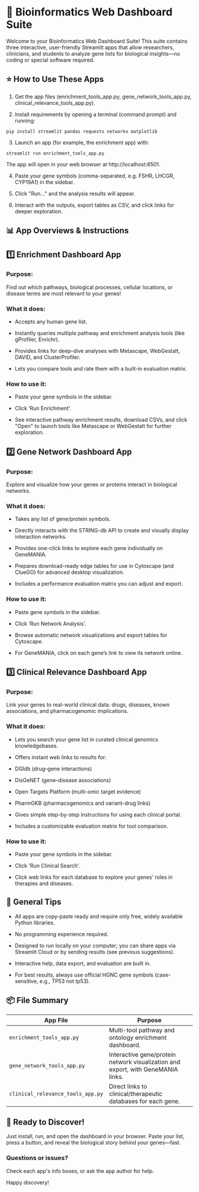 # 🧬 Bioinformatics Web Dashboard Suite
Welcome to your Bioinformatics Web Dashboard Suite! This suite contains three interactive, user-friendly Streamlit apps that allow researchers, clinicians, and students to analyze gene lists for biological insights—no coding or special software required.

## ⭐ How to Use These Apps
1. Get the app files (enrichment_tools_app.py, gene_network_tools_app.py, clinical_relevance_tools_app.py).

2. Install requirements by opening a terminal (command prompt) and running:

```
pip install streamlit pandas requests networkx matplotlib
```
3. Launch an app (for example, the enrichment app) with:
```
streamlit run enrichment_tools_app.py
```
The app will open in your web browser at http://localhost:8501.

4. Paste your gene symbols (comma-separated, e.g. FSHR, LHCGR, CYP19A1) in the sidebar.

5. Click "Run..." and the analysis results will appear.

6. Interact with the outputs, export tables as CSV, and click links for deeper exploration.

## 📊 App Overviews & Instructions
## 1️⃣ Enrichment Dashboard App
### Purpose:
Find out which pathways, biological processes, cellular locations, or disease terms are most relevant to your genes!

### What it does:

- Accepts any human gene list.

- Instantly queries multiple pathway and enrichment analysis tools (like gProfiler, Enrichr).

- Provides links for deep-dive analyses with Metascape, WebGestalt, DAVID, and ClusterProfiler.

- Lets you compare tools and rate them with a built-in evaluation matrix.

### How to use it:

- Paste your gene symbols in the sidebar.

- Click ‘Run Enrichment’.

- See interactive pathway enrichment results, download CSVs, and click "Open" to launch tools like Metascape or WebGestalt for further exploration.

## 2️⃣ Gene Network Dashboard App
### Purpose:
Explore and visualize how your genes or proteins interact in biological networks.

### What it does:

- Takes any list of gene/protein symbols.

- Directly interacts with the STRING-db API to create and visually display interaction networks.

- Provides one-click links to explore each gene individually on GeneMANIA.

- Prepares download-ready edge tables for use in Cytoscape (and ClueGO) for advanced desktop visualization.

- Includes a performance evaluation matrix you can adjust and export.

### How to use it:

- Paste gene symbols in the sidebar.

- Click ‘Run Network Analysis’.

- Browse automatic network visualizations and export tables for Cytoscape.

- For GeneMANIA, click on each gene’s link to view its network online.

## 3️⃣ Clinical Relevance Dashboard App
### Purpose:
Link your genes to real-world clinical data: drugs, diseases, known associations, and pharmacogenomic implications.

### What it does:

- Lets you search your gene list in curated clinical genomics knowledgebases.

- Offers instant web links to results for:

- DGIdb (drug–gene interactions)

- DisGeNET (gene–disease associations)

- Open Targets Platform (multi-omic target evidence)

- PharmGKB (pharmacogenomics and variant-drug links)

- Gives simple step-by-step instructions for using each clinical portal.

- Includes a customizable evaluation matrix for tool comparison.

### How to use it:

- Paste your gene symbols in the sidebar.

- Click 'Run Clinical Search'.

- Click web links for each database to explore your genes’ roles in therapies and diseases.

## 📝 General Tips
- All apps are copy-paste ready and require only free, widely available Python libraries.

- No programming experience required.

- Designed to run locally on your computer; you can share apps via Streamlit Cloud or by sending results (see previous suggestions).

- Interactive help, data export, and evaluation are built in.

- For best results, always use official HGNC gene symbols (case-sensitive, e.g., TP53 not tp53).

## 📦 File Summary
| App File	                          |  Purpose                                                                        |
|-------------------------------------|---------------------------------------------------------------------------------|
| `enrichment_tools_app.py`           | Multi-tool pathway and ontology enrichment dashboard.                           |
| `gene_network_tools_app.py` 	      | Interactive gene/protein network visualization and export, with GeneMANIA links.|
| `clinical_relevance_tools_app.py` 	| Direct links to clinical/therapeutic databases for each gene.                   |

## 🚀 Ready to Discover!
Just install, run, and open the dashboard in your browser.
Paste your list, press a button, and reveal the biological story behind your genes—fast.

### Questions or issues?
Check each app's info boxes, or ask the app author for help.

Happy discovery!
